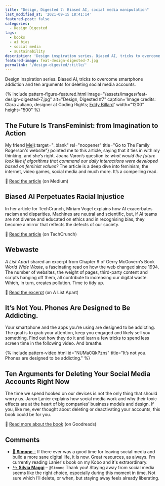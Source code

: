```yaml
---
title: "Design, Digested 7: Biased AI, social media manipulation"
last_modified_at: '2021-09-15 18:41:14'
featured-post: false
categories:
  - Design Digested
tags:
  - books
  - ai bias
  - social media
  - sustainability
description: 'Design inspiration series. Biased AI, tricks to overcome smartphone addiction and ten arguments for deleting social media accounts.'
featured-image: feat-design-digested-7.jpg
permalink: '/design-digested/:title/'
---
```

<p class="lead">Design inspiration series. Biased AI, tricks to overcome smartphone addiction and ten arguments for deleting social media accounts.</p>

<!--more-->

{% include pattern-figure-featured.html image="/assets/images/feat-design-digested-7.jpg" alt="Design, Digested #7" caption='Image credits: Clara Juliano, designer at Coding Rights; <a href="https://unsplash.com/photos/M5UD_FyuDl8" target="_blank" rel="noopener">Eddy Billard</a>' width="1200" height="500" %}

## The Future Is TransFeminist: from Imagination to Action

My friend [Mel](https://thebookfamilyrogerson.com/){:target="_blank" rel="noopener" title="Go to The Family Rogerson's website"} pointed me to this article, saying that it ties in with my thinking, and she’s right. Joana Varon’s question is: *what would the future look like if algorithms that command our daily interactions were developed based on feminist values?* The article is a deep dive into feminism, the internet, video games, social media and much more. It’s a compelling read.

<p class="detached">🔗 <a href="https://deepdives.in/the-future-is-transfeminist-from-imagination-to-action-6365e097eb22" target="_blank" rel="noopener">Read the article</a> (on Medium)</p>

## Biased AI Perpetuates Racial Injustice

In her article for TechCrunch, Miriam Vogel explains how AI exacerbates racism and disparities. Machines are neutral and scientific, but, if AI teams are not diverse and educated on ethics and in recognising bias, they become a mirror that reflects the defects of our society.

<p class="detached">🔗 <a href="https://techcrunch.com/2020/06/24/biased-ai-perpetuates-racial-injustice/" target="_blank" rel="noopener">Read the article</a> (on TechCrunch)</p>

## Webwaste

_A List Apart_ shared an excerpt from Chapter 9 of Gerry McGovern’s Book _World Wide Waste_, a fascinating read on how the web changed since 1994. The number of websites, the weight of pages, third-party content and scripts hanging off them, all contribute to increasing our digital waste. Which, in turn, creates pollution. Time to tidy up.

<p class="detached">🔗 <a href="https://alistapart.com/article/webwaste/" target="_blank" rel="noopener">Read the excerpt</a> (on A List Apart)</p>

## It’s Not You. Phones Are Designed to Be Addicting.

Your smartphone and the apps you’re using are designed to be addicting. The goal is to grab your attention, keep you engaged and likely sell you something. Find out how they do it and learn a few tricks to spend less screen time in the following video. And breathe.

{% include pattern-video.html id="NUMa0QkPzns" title="It’s not you. Phones are designed to be addicting." %}

## Ten Arguments for Deleting Your Social Media Accounts Right Now

The time we spend hooked on our devices is not the only thing that should worry us. Jaron Lanier explains how social media work and why their toxic effects are at the heart of big companies’ business models and design. If you, like me, ever thought about deleting or deactivating your accounts, this book could be for you.

<p class="detached">🔗 <a href="https://www.goodreads.com/book/show/37830765-ten-arguments-for-deleting-your-social-media-accounts-right-now" target="_blank" rel="noopener">Read more about the book</a> (on Goodreads)</p>

<div class="smd-responses my-5 pt-3">
  <h2>Comments</h2>
  <div class="webmentions">
    <ul class="comments">
      <li>
        <a class="reaction" rel="nofollow ugc" title="mentioned" href="https://minutestomidnight.co.uk" target="_blank">💬 <strong>Simone</strong>&nbsp;&ndash;</a>
        <span>If there ever was a good time for leaving social media and build a more sane digital life, it is now. Great resources, as always. I'm currently reading Lanier's book on my Kobo and it's extraordinary.</span>
      </li>
      <li class="reaction-reply">
        <a class="reaction" title="mentioned" href="{{ site.url }}">↪️ <strong>Silvia Maggi</strong></a>&nbsp;&ndash;&nbsp;<code>@Simone</code>
        <span>Thank you! Staying away from social media seems like the right choice, especially during this moment in time. Not sure which I’ll delete, or when, but staying away feels already liberating. </span>
      </li>
    </ul>
  </div>
</div>